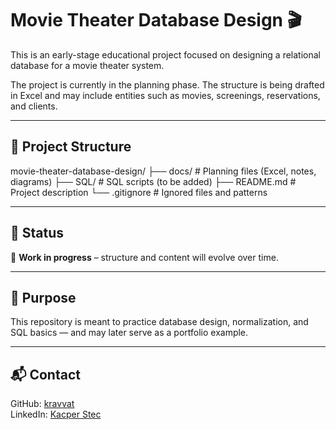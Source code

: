 # Movie Theater Database Design 🎬

This is an early-stage educational project focused on designing a relational database for a movie theater system.

The project is currently in the planning phase. The structure is being drafted in Excel and may include entities such as movies, screenings, reservations, and clients.

---

## 📁 Project Structure

movie-theater-database-design/
├── docs/ # Planning files (Excel, notes, diagrams)
├── SQL/ # SQL scripts (to be added)
├── README.md # Project description
└── .gitignore # Ignored files and patterns

---

## 📌 Status

🔧 **Work in progress** – structure and content will evolve over time.

---

## 🧠 Purpose

This repository is meant to practice database design, normalization, and SQL basics — and may later serve as a portfolio example.

---

## 📬 Contact

GitHub: [kravvat](https://github.com/kravvat)  
LinkedIn: [Kacper Stec](https://www.linkedin.com/in/kacper-stec/)
